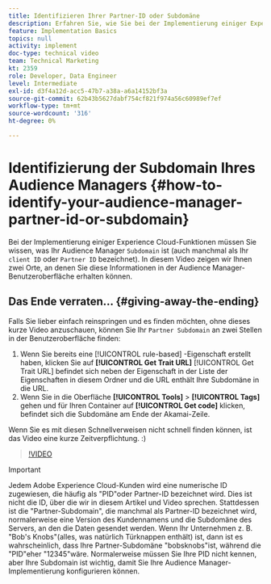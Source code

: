 ```yaml
---
title: Identifizieren Ihrer Partner-ID oder Subdomäne
description: Erfahren Sie, wie Sie bei der Implementierung einiger Experience Cloud-Funktionen Ihre Partner-ID oder -Subdomäne identifizieren und an zwei Stellen diese ID in der Audience Manager-Benutzeroberfläche erhalten.
feature: Implementation Basics
topics: null
activity: implement
doc-type: technical video
team: Technical Marketing
kt: 2359
role: Developer, Data Engineer
level: Intermediate
exl-id: d3f4a12d-acc5-47b7-a38a-a6a14152bf3a
source-git-commit: 62b43b5627dabf754cf821f974a56c60989ef7ef
workflow-type: tm+mt
source-wordcount: '316'
ht-degree: 0%

---
```


# Identifizierung der Subdomain Ihres Audience Managers {#how-to-identify-your-audience-manager-partner-id-or-subdomain}

Bei der Implementierung einiger Experience Cloud-Funktionen müssen Sie wissen, was Ihr Audience Manager `Subdomain` ist (auch manchmal als Ihr `client ID` oder `Partner ID` bezeichnet). In diesem Video zeigen wir Ihnen zwei Orte, an denen Sie diese Informationen in der Audience Manager-Benutzeroberfläche erhalten können.

## Das Ende verraten... {#giving-away-the-ending}

Falls Sie lieber einfach reinspringen und es finden möchten, ohne dieses kurze Video anzuschauen, können Sie Ihr `Partner Subdomain` an zwei Stellen in der Benutzeroberfläche finden:

1. Wenn Sie bereits eine [!UICONTROL rule-based] -Eigenschaft erstellt haben, klicken Sie auf **[!UICONTROL Get Trait URL]**
   [!UICONTROL Get Trait URL] befindet sich neben der Eigenschaft in der Liste der Eigenschaften in diesem Ordner und die URL enthält Ihre Subdomäne in die URL.
1. Wenn Sie in die Oberfläche **[!UICONTROL Tools]** > **[!UICONTROL Tags]** gehen und für Ihren Container auf **[!UICONTROL Get code]** klicken, befindet sich die Subdomäne am Ende der Akamai-Zeile.

Wenn Sie es mit diesen Schnellverweisen nicht schnell finden können, ist das Video eine kurze Zeitverpflichtung. :)

>[!VIDEO](https://video.tv.adobe.com/v/25922/?quality=12)

>[!IMPORTANT]
>
>Jedem Adobe Experience Cloud-Kunden wird eine numerische ID zugewiesen, die häufig als &quot;PID&quot;oder Partner-ID bezeichnet wird. Dies ist nicht die ID, über die wir in diesem Artikel und Video sprechen. Stattdessen ist die &quot;Partner-Subdomain&quot;, die manchmal als Partner-ID bezeichnet wird, normalerweise eine Version des Kundennamens und die Subdomäne des Servers, an den die Daten gesendet werden. Wenn Ihr Unternehmen z. B. &quot;Bob&#39;s Knobs&quot;(alles, was natürlich Türknappen enthält) ist, dann ist es wahrscheinlich, dass Ihre Partner-Subdomäne &quot;bobsknobs&quot;ist, während die &quot;PID&quot;eher &quot;12345&quot;wäre. Normalerweise müssen Sie Ihre PID nicht kennen, aber Ihre Subdomain ist wichtig, damit Sie Ihre Audience Manager-Implementierung konfigurieren können.
>
